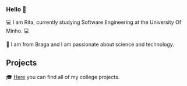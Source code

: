 ### Hello 👋

💻 I am Rita, currently studying Software Engineering at the University Of Minho. 💻

📍 I am from Braga and I am passionate about science and technology.

## Projects

🎓 [Here](https://github.com/rita-peixoto/uminho-lei/) you can find all of my college projects.

<!--
**rita-peixoto/rita-peixoto** is a ✨ _special_ ✨ repository because its `README.md` (this file) appears on your GitHub profile.

Here are some ideas to get you started:

- 🔭 I’m currently working on ...
- 🌱 I’m currently learning ...
- 👯 I’m looking to collaborate on ...
- 🤔 I’m looking for help with ...
- 💬 Ask me about ...
- 📫 How to reach me: ...
- 😄 Pronouns: ...
- ⚡ Fun fact: ...
-->
